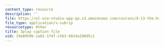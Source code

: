 ```yaml
---
content_type: resource
description: ''
file: https://ol-ocw-studio-app-qa.s3.amazonaws.com/courses/9-13-the-human-brain-spring-2019/19e8950b1a821f4fc5636024a290d5c1_xA00vkxG3lE.srt
file_type: application/x-subrip
resourcetype: Other
title: 3play caption file
uid: 19e8950b-1a82-1f4f-c563-6024a290d5c1
---
```

